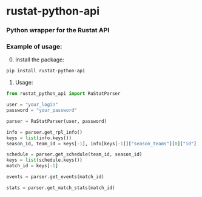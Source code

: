 # rustat-python-api

### Python wrapper for the Rustat API
### Example of usage:
0. Install the package:
```bash
pip install rustat-python-api
```
1. Usage:
```python
from rustat_python_api import RuStatParser

user = "your_login"
password = "your_password"

parser = RuStatParser(user, password)

info = parser.get_rpl_info()
keys = list(info.keys())
season_id, team_id = keys[-1], info[keys[-1]]["season_teams"][0]["id"]

schedule = parser.get_schedule(team_id, season_id)
keys = list(schedule.keys())
match_id = keys[-1]

events = parser.get_events(match_id)

stats = parser.get_match_stats(match_id)
```
